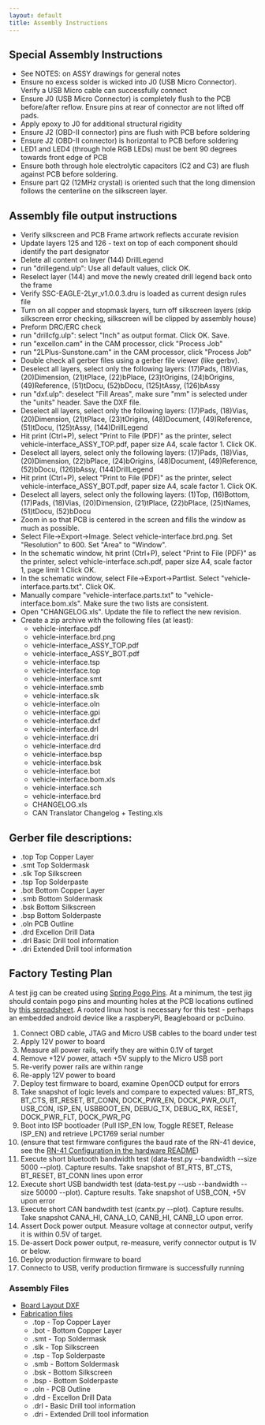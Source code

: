 ```yaml
---
layout: default
title: Assembly Instructions
---
```


Special Assembly Instructions
-----------------------------

*	See NOTES: on ASSY drawings for general notes
*	Ensure no excess solder is wicked into J0 (USB Micro Connector).  Verify a
	USB Micro cable can successfully connect
*	Ensure J0 (USB Micro Connector) is completely flush to the PCB before/after
	reflow.  Ensure pins at rear of connector are not lifted off pads.
*	Apply epoxy to J0 for additional structural rigidity
*	Ensure J2 (OBD-II connector) pins are flush with PCB before soldering
*	Ensure J2 (OBD-II connector) is horizontal to PCB before soldering
*	LED1 and LED4 (through hole RGB LEDs) must be bent 90 degrees towards front
	edge of PCB
*	Ensure both through hole electrolytic capacitors (C2 and C3) are flush
	against PCB before soldering.
*	Ensure part Q2 (12MHz crystal) is oriented such that the long dimension
	follows the centerline on the silkscreen layer.

Assembly file output instructions
---------------------------------

*	Verify silkscreen and PCB Frame artwork reflects accurate revision
*	Update layers 125 and 126 - text on top of each component should identify
	the part designator
*	Delete all content on layer (144) DrillLegend
*	run "drillegend.ulp": Use all default values, click OK.
*	Reselect layer (144) and move the newly created drill legend back onto the
	frame
*	Verify SSC-EAGLE-2Lyr_v1.0.0.3.dru is loaded as current design rules file
*	Turn on all copper and stopmask layers, turn off silkscreen layers (skip
	silkscreen error checking, silkscreen will be clipped by assembly house)
*	Preform DRC/ERC check
*	run "drillcfg.ulp": select "Inch" as output format.  Click OK.  Save.
*	run "excellon.cam" in the CAM processor, click "Process Job"
*	run "2LPlus-Sunstone.cam" in the CAM processor, click "Process Job"
*	Double check all gerber files using a gerber file viewer (like gerbv).
*	Deselect all layers, select only the following layers:
	(17)Pads, (18)Vias, (20)Dimension, (21)tPlace, (22)bPlace, (23)tOrigins,
	(24)bOrigins, (49)Reference, (51)tDocu, (52)bDocu, (125)tAssy, (126)bAssy
*	run "dxf.ulp": deselect "Fill Areas", make sure "mm" is selected under the
	"units" header.  Save the DXF file.
*	Deselect all layers, select only the following layers:
	(17)Pads, (18)Vias, (20)Dimension, (21)tPlace, (23)tOrigins, (48)Document,
	(49)Reference, (51)tDocu, (125)tAssy, (144)DrillLegend
*	Hit print (Ctrl+P), select "Print to File (PDF)" as the printer, select
	vehicle-interface_ASSY_TOP.pdf, paper size A4, scale factor 1.  Click OK.
*	Deselect all layers, select only the following layers:
	(17)Pads, (18)Vias, (20)Dimension, (22)bPlace, (24)bOrigins, (48)Document,
	(49)Reference, (52)bDocu, (126)bAssy, (144)DrillLegend
*	Hit print (Ctrl+P), select "Print to File (PDF)" as the printer, select
	vehicle-interface_ASSY_BOT.pdf, paper size A4, scale factor 1.  Click OK.
*	Deselect all layers, select only the following layers:
	(1)Top, (16)Bottom, (17)Pads, (18)Vias, (20)Dimension, (21)tPlace,
	(22)bPlace, (25)tNames, (51)tDocu, (52)bDocu
*	Zoom in so that PCB is centered in the screen and fills the window as much
	as possible.
*	Select File->Export->Image.  Select vehicle-interface.brd.png.  Set "Resolution"
	to 600.  Set "Area" to "Window".
*	In the schematic window, hit print (Ctrl+P), select "Print to File (PDF)" as
	the printer, select vehicle-interface.sch.pdf, paper size A4, scale factor 1,
	page limit 1  Click OK.
*	In the schematic window, select File->Export->Partlist.  Select
	"vehicle-interface.parts.txt".  Click OK.
*	Manually compare "vehicle-interface.parts.txt" to "vehicle-interface.bom.xls".  Make
	sure the two lists are consistent.
*	Open "CHANGELOG.xls".  Update the file to reflect
	the new revision.
*	Create a zip archive with the following files (at least):
	*	vehicle-interface.pdf
	*	vehicle-interface.brd.png
	*	vehicle-interface_ASSY_TOP.pdf
	*	vehicle-interface_ASSY_BOT.pdf
	*	vehicle-interface.tsp
	*	vehicle-interface.top
	*	vehicle-interface.smt
	*	vehicle-interface.smb
	*	vehicle-interface.slk
	*	vehicle-interface.oln
	*	vehicle-interface.gpi
	*	vehicle-interface.dxf
	*	vehicle-interface.drl
	*	vehicle-interface.dri
	*	vehicle-interface.drd
	*	vehicle-interface.bsp
	*	vehicle-interface.bsk
	*	vehicle-interface.bot
	*	vehicle-interface.bom.xls
	*	vehicle-interface.sch
	*	vehicle-interface.brd
	*	CHANGELOG.xls
	*	CAN Translator Changelog + Testing.xls

Gerber file descriptions:
-------------------------

*	.top 	Top Copper Layer
*	.smt 	Top Soldermask
*	.slk 	Top Silkscreen
*	.tsp 	Top Solderpaste
*	.bot 	Bottom Copper Layer
*	.smb 	Bottom Soldermask
*	.bsk 	Bottom Silkscreen
*	.bsp 	Bottom Solderpaste
*	.oln	PCB Outline
*	.drd 	Excellon Drill Data
*	.drl 	Basic Drill tool information
*	.dri 	Extended Drill tool information

Factory Testing Plan
--------------------

A test jig can be created using [Spring Pogo
Pins](https://www.adafruit.com/products/394).  At a minimum, the test jig should
contain pogo pins and mounting holes at the PCB locations outlined by [this
spreadsheet](./pogo_locations.xls).  A rooted linux host is
necessary for this test - perhaps an embedded android device like a raspberyPi,
Beagleboard or pcDuino.

1.	Connect OBD cable, JTAG and Micro USB cables to the board under test
1.	Apply 12V power to board
1.	Measure all power rails, verify they are within 0.1V of target
1.	Remove +12V power, attach +5V supply to the Micro USB port
1.	Re-verify power rails are within range
1.	Re-apply 12V power to board
1.	Deploy test firmware to board, examine OpenOCD output for errors
1.	Take snapshot of logic levels and compare to expected values: BT_RTS,
	BT_CTS, BT_RESET, BT_CONN, DOCK_PWR_EN, DOCK_PWR_OUT, USB_CON, ISP_EN,
	USBBOOT_EN, DEBUG_TX, DEBUG_RX, RESET, DOCK_PWR_FLT, DOCK_PWR_PG
1.	Boot into ISP bootloader (Pull ISP_EN low, Toggle RESET, Release ISP_EN) and
	retrieve LPC1769 serial number
1.	(ensure that test firmware configures the baud rate of the RN-41 device, see
	the [RN-41 Configuration in the hardware
	README](./README.html#rn-41-configuration))
1.	Execute short bluetooth bandwidth test (data-test.py --bandwidth --size 5000
	--plot).  Capture results.  Take snapshot of BT_RTS, BT_CTS, BT_RESET,
	BT_CONN lines upon error
1.	Execute short USB bandwidth test (data-test.py --usb --bandwidth --size
	50000 --plot).  Capture results.  Take snapshot of USB_CON, +5V upon error
1.  Execute short CAN bandwdith test (cantx.py --plot).  Capture results.  Take
	snapshot CANA_HI, CANA_LO, CANB_HI, CANB_LO upon error.
1.	Assert Dock power output.  Measure voltage at connector output, verify it is
	within 0.5V of target.
1.	De-assert Dock power output, re-measure, verify connector output is 1V or
	below.
1.	Deploy production firmware to board
1.	Connecto to USB, verify production firmware is successfully running

### Assembly Files

* [Board Layout DXF](./Fabrication/vehicle-interface.dxf)
* [Fabrication files](./schematics/fabrication)
    * .top  - Top Copper Layer
    * .bot  - Bottom Copper Layer
    * .smt - Top Soldermask
    * .slk - Top Silkscreen
    * .tsp - Top Solderpaste
    * .smb - Bottom Soldermask
    * .bsk - Bottom Silkscreen
    * .bsp - Bottom Solderpaste
    * .oln - PCB Outline
    * .drd - Excellon Drill Data
    * .drl - Basic Drill tool information
    * .dri - Extended Drill tool information
